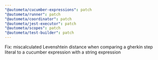 ```yaml
---
"@autometa/cucumber-expressions": patch
"@autometa/runner": patch
"@autometa/coordinator": patch
"@autometa/jest-executor": patch
"@autometa/scopes": patch
"@autometa/test-builder": patch
---
```


Fix: miscalculated Levenshtein distance when comparing a gherkin step literal to a cucumber expression with a string expression
